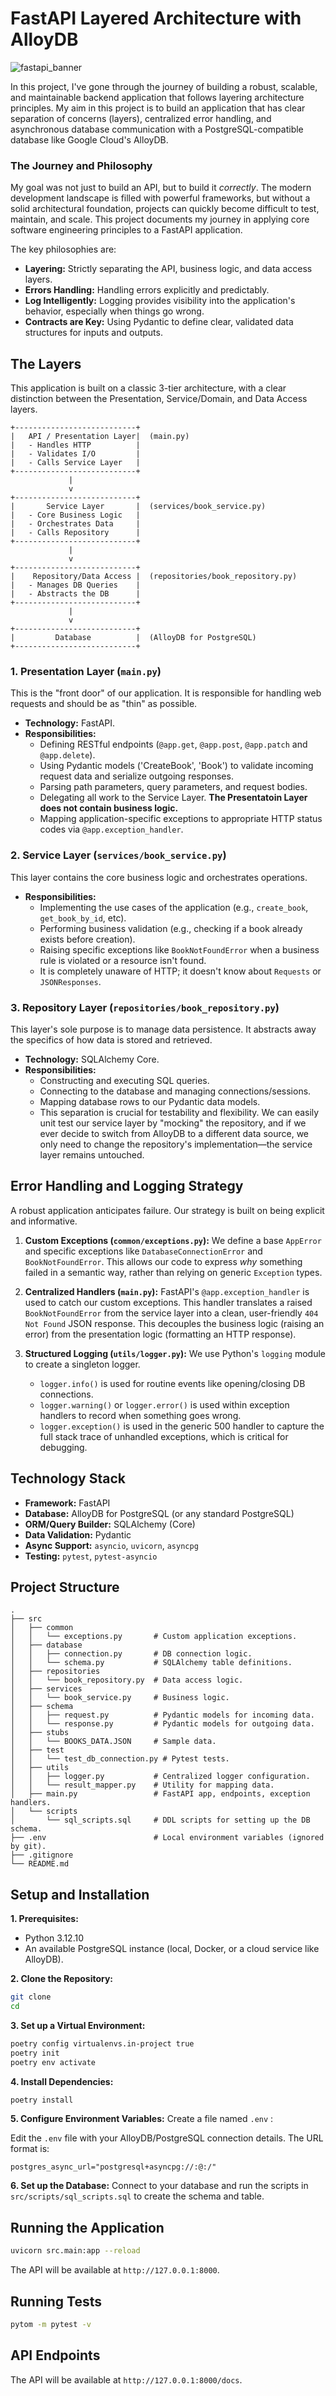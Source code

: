 # FastAPI Layered Architecture with AlloyDB


![fastapi_banner](./img/fastapi_banner.png)


In this project, I've gone through the journey of building a robust, scalable, and maintainable backend application that follows layering architecture principles. 
My aim in this project is to build an application that has clear separation of concerns (layers), centralized error handling, and asynchronous database communication with a PostgreSQL-compatible database like Google Cloud's AlloyDB.

### The Journey and Philosophy
My goal was not just to build an API, but to build it *correctly*. The modern development landscape is filled with powerful frameworks, but without a solid architectural foundation, projects can quickly become difficult to test, maintain, and scale. This project documents my journey in applying core software engineering principles to a FastAPI application.

The key philosophies are:
*   **Layering:** Strictly separating the API, business logic, and data access layers.
*   **Errors Handling:** Handling errors explicitly and predictably.
*   **Log Intelligently:** Logging provides visibility into the application's behavior, especially when things go wrong.
*   **Contracts are Key:** Using Pydantic to define clear, validated data structures for inputs and outputs.

## The Layers
This application is built on a classic 3-tier architecture, with a clear distinction between the Presentation, Service/Domain, and Data Access layers.

```
+---------------------------+
|   API / Presentation Layer|  (main.py)
|   - Handles HTTP          |
|   - Validates I/O         |
|   - Calls Service Layer   |
+---------------------------+
             |
             v
+---------------------------+
|       Service Layer       |  (services/book_service.py)
|   - Core Business Logic   |
|   - Orchestrates Data     |
|   - Calls Repository      |
+---------------------------+
             |
             v
+---------------------------+
|    Repository/Data Access |  (repositories/book_repository.py)
|   - Manages DB Queries    |
|   - Abstracts the DB      |
+---------------------------+
             |
             v
+---------------------------+
|         Database          |  (AlloyDB for PostgreSQL)
+---------------------------+
```

### 1. Presentation Layer (`main.py`)
This is the "front door" of our application. It is responsible for handling web requests and should be as "thin" as possible.

*   **Technology:** FastAPI.
*   **Responsibilities:**
    *   Defining RESTful endpoints (`@app.get`, `@app.post`, `@app.patch` and `@app.delete`).
    *   Using Pydantic models ('CreateBook', 'Book') to validate incoming request data and serialize outgoing responses.
    *   Parsing path parameters, query parameters, and request bodies.
    *   Delegating all work to the Service Layer. **The Presentatoin Layer does not contain business logic.**
    *   Mapping application-specific exceptions to appropriate HTTP status codes via `@app.exception_handler`.

### 2. Service Layer (`services/book_service.py`)
This layer contains the core business logic and orchestrates operations.


*   **Responsibilities:**
    *   Implementing the use cases of the application (e.g., `create_book`, `get_book_by_id`, etc).
    *   Performing business validation (e.g., checking if a book already exists before creation).
    *   Raising specific exceptions like `BookNotFoundError` when a business rule is violated or a resource isn't found.
    *   It is completely unaware of HTTP; it doesn't know about `Requests` or `JSONResponses`.

### 3. Repository Layer (`repositories/book_repository.py`)
This layer's sole purpose is to manage data persistence. It abstracts away the specifics of how data is stored and retrieved.

*   **Technology:** SQLAlchemy Core.
*   **Responsibilities:**
    *   Constructing and executing SQL queries.
    *   Connecting to the database and managing connections/sessions.
    *   Mapping database rows to our Pydantic data models.
    *   This separation is crucial for testability and flexibility. We can easily unit test our service layer by "mocking" the repository, and if we ever decide to switch from AlloyDB to a different data source, we only need to change the repository's implementation—the service layer remains untouched.

## Error Handling and Logging Strategy

A robust application anticipates failure. Our strategy is built on being explicit and informative.

1.  **Custom Exceptions (`common/exceptions.py`):**
    We define a base `AppError` and specific exceptions like `DatabaseConnectionError` and `BookNotFoundError`. This allows our code to express *why* something failed in a semantic way, rather than relying on generic `Exception` types.

2.  **Centralized Handlers (`main.py`):**
    FastAPI's `@app.exception_handler` is used to catch our custom exceptions. This handler translates a raised `BookNotFoundError` from the service layer into a clean, user-friendly `404 Not Found` JSON response. This decouples the business logic (raising an error) from the presentation logic (formatting an HTTP response).

3.  **Structured Logging (`utils/logger.py`):**
    We use Python's `logging` module to create a singleton logger.
    *   `logger.info()` is used for routine events like opening/closing DB connections.
    *   `logger.warning()` or `logger.error()` is used within exception handlers to record when something goes wrong.
    *   `logger.exception()` is used in the generic 500 handler to capture the full stack trace of unhandled exceptions, which is critical for debugging.

## Technology Stack

*   **Framework:** FastAPI
*   **Database:** AlloyDB for PostgreSQL (or any standard PostgreSQL)
*   **ORM/Query Builder:** SQLAlchemy (Core)
*   **Data Validation:** Pydantic
*   **Async Support:** `asyncio`, `uvicorn`, `asyncpg`
*   **Testing:** `pytest`, `pytest-asyncio`

## Project Structure

```
.
├── src
│   ├── common
│   │   └── exceptions.py       # Custom application exceptions.
│   ├── database
│   │   ├── connection.py       # DB connection logic.
│   │   └── schema.py           # SQLAlchemy table definitions.
│   ├── repositories
│   │   └── book_repository.py  # Data access logic.
│   ├── services
│   │   └── book_service.py     # Business logic.
│   ├── schema
│   │   ├── request.py          # Pydantic models for incoming data.
│   │   └── response.py         # Pydantic models for outgoing data.
│   ├── stubs
│   │   └── BOOKS_DATA.JSON     # Sample data.
│   ├── test
│   │   └── test_db_connection.py # Pytest tests.
│   ├── utils
│   │   ├── logger.py           # Centralized logger configuration.
│   │   └── result_mapper.py    # Utility for mapping data.
│   ├── main.py                 # FastAPI app, endpoints, exception handlers.
│   └── scripts
│       └── sql_scripts.sql     # DDL scripts for setting up the DB schema.
├── .env                        # Local environment variables (ignored by git).
├── .gitignore
└── README.md
```

## Setup and Installation

**1. Prerequisites:**
*   Python 3.12.10
*   An available PostgreSQL instance (local, Docker, or a cloud service like AlloyDB).

**2. Clone the Repository:**
```bash
git clone 
cd 
```

**3. Set up a Virtual Environment:**
```bash
poetry config virtualenvs.in-project true
poetry init
poetry env activate
```

**4. Install Dependencies:**
```bash
poetry install
```

**5. Configure Environment Variables:**
Create a file named `.env` :

Edit the `.env` file with your AlloyDB/PostgreSQL connection details. The URL format is:
```
postgres_async_url="postgresql+asyncpg://:@:/"
```

**6. Set up the Database:**
Connect to your database and run the scripts in `src/scripts/sql_scripts.sql` to create the schema and table.

## Running the Application

```bash
uvicorn src.main:app --reload
```
The API will be available at `http://127.0.0.1:8000`.

## Running Tests

```bash
pytom -m pytest -v
```

## API Endpoints
The API will be available at `http://127.0.0.1:8000/docs`.